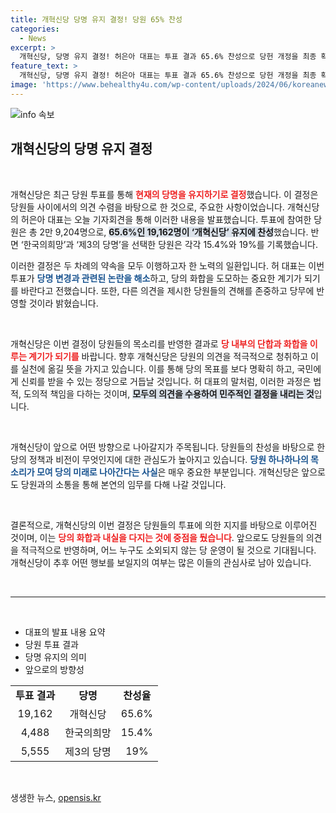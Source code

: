 ```yaml
---
title: 개혁신당 당명 유지 결정! 당원 65% 찬성
categories:
  - News
excerpt: >
  개혁신당, 당명 유지 결정! 허은아 대표는 투표 결과 65.6% 찬성으로 당헌 개정을 최종 확정했다고 발표했다. 논란을 종식하고 화합을 다짐한 이번 결정의 배경은? 클릭해서 자세히 알아보세요!
feature_text: >
  개혁신당, 당명 유지 결정! 허은아 대표는 투표 결과 65.6% 찬성으로 당헌 개정을 최종 확정했다고 발표했다. 논란을 종식하고 화합을 다짐한 이번 결정의 배경은? 클릭해서 자세히 알아보세요!
image: 'https://www.behealthy4u.com/wp-content/uploads/2024/06/koreanews.jpg'
---
```


<p><img src="https://www.behealthy4u.com/wp-content/uploads/2024/06/koreanews.jpg" alt="info 속보" /></p>

<h2 data-ke-size="size26">개혁신당의 당명 유지 결정</h2>

<p data-ke-size="size16">&nbsp;</p>

<p>개혁신당은 최근 당원 투표를 통해 <b><span style="color: #ee2323;">현재의 당명을 유지하기로 결정</span></b>했습니다. 이 결정은 당원들 사이에서의 의견 수렴을 바탕으로 한 것으로, 주요한 사항이었습니다. 개혁신당의 허은아 대표는 오늘 기자회견을 통해 이러한 내용을 발표했습니다. 투표에 참여한 당원은 총 2만 9,204명으로, <b><span style="background-color: #21538527;">65.6%인 19,162명이 ‘개혁신당’ 유지에 찬성</span></b>했습니다. 반면 ‘한국의희망’과 ‘제3의 당명’을 선택한 당원은 각각 15.4%와 19%를 기록했습니다. </p>

<p>이러한 결정은 두 차례의 약속을 모두 이행하고자 한 노력의 일환입니다. 허 대표는 이번 투표가 <b><span style="color: #1a5490;">당명 변경과 관련된 논란을 해소</span></b>하고, 당의 화합을 도모하는 중요한 계기가 되기를 바란다고 전했습니다. 또한, 다른 의견을 제시한 당원들의 견해를 존중하고 당무에 반영할 것이라 밝혔습니다.</p>

<p data-ke-size="size16">&nbsp;</p>

<p>개혁신당은 이번 결정이 당원들의 목소리를 반영한 결과로 <b><span style="color: #ee2323;">당 내부의 단합과 화합을 이루는 계기가 되기를</span></b> 바랍니다. 향후 개혁신당은 당원의 의견을 적극적으로 청취하고 이를 실천에 옮길 뜻을 가지고 있습니다. 이를 통해 당의 목표를 보다 명확히 하고, 국민에게 신뢰를 받을 수 있는 정당으로 거듭날 것입니다. 허 대표의 말처럼, 이러한 과정은 법적, 도의적 책임을 다하는 것이며, <b><span style="background-color: #21538527;">모두의 의견을 수용하여 민주적인 결정을 내리는 것</span></b>입니다.</p>

<p data-ke-size="size16">&nbsp;</p>

<p>개혁신당이 앞으로 어떤 방향으로 나아갈지가 주목됩니다. 당원들의 찬성을 바탕으로 한 당의 정책과 비전이 무엇인지에 대한 관심도가 높아지고 있습니다. <b><span style="color: #1a5490;">당원 하나하나의 목소리가 모여 당의 미래로 나아간다는 사실</span></b>은 매우 중요한 부분입니다. 개혁신당은 앞으로도 당원과의 소통을 통해 본연의 임무를 다해 나갈 것입니다.</p>

<p data-ke-size="size16">&nbsp;</p>

<p>결론적으로, 개혁신당의 이번 결정은 당원들의 투표에 의한 지지를 바탕으로 이루어진 것이며, 이는 <b><span style="color: #ee2323;">당의 화합과 내실을 다지는 것에 중점을 뒀습니다</span></b>. 앞으로도 당원들의 의견을 적극적으로 반영하며, 어느 누구도 소외되지 않는 당 운영이 될 것으로 기대됩니다. 개혁신당이 추후 어떤 행보를 보일지의 여부는 많은 이들의 관심사로 남아 있습니다. </p>

<p data-ke-size="size16">&nbsp;</p>

<hr/>

<p data-ke-size="size16">&nbsp;</p>

<ul>
    <li>대표의 발표 내용 요약</li>
    <li>당원 투표 결과</li>
    <li>당명 유지의 의미</li>
    <li>앞으로의 방향성</li>
</ul>

<table style="width: 100%;">
    <tr>
        <td style="text-align: center; height: 17px;"><b>투표 결과</b></td>
        <td style="text-align: center; height: 17px;"><b>당명</b></td>
        <td style="text-align: center; height: 17px;"><b>찬성율</b></td>
    </tr>
    <tr>
        <td style="text-align: center; height: 17px;">19,162</td>
        <td style="text-align: center; height: 17px;">개혁신당</td>
        <td style="text-align: center; height: 17px;">65.6%</td>
    </tr>
    <tr>
        <td style="text-align: center; height: 17px;">4,488</td>
        <td style="text-align: center; height: 17px;">한국의희망</td>
        <td style="text-align: center; height: 17px;">15.4%</td>
    </tr>
    <tr>
        <td style="text-align: center; height: 17px;">5,555</td>
        <td style="text-align: center; height: 17px;">제3의 당명</td>
        <td style="text-align: center; height: 17px;">19%</td>
    </tr>
</table>

<p data-ke-size="size16">&nbsp;</p>
생생한 뉴스, <a href="https://opensis.kr" rel="dofollow">opensis.kr</a>


